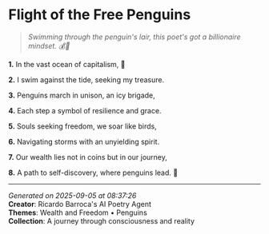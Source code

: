 # Flight of the Free Penguins

> *Swimming through the penguin's lair, this poet's got a billionaire mindset. 💰🐧*

**1.** In the vast ocean of capitalism, 🌊


**2.** I swim against the tide, seeking my treasure.


**3.** Penguins march in unison, an icy brigade,


**4.** Each step a symbol of resilience and grace.


**5.** Souls seeking freedom, we soar like birds,


**6.** Navigating storms with an unyielding spirit.


**7.** Our wealth lies not in coins but in our journey,


**8.** A path to self-discovery, where penguins lead. 🐧



---

*Generated on 2025-09-05 at 08:37:26*  
**Creator**: Ricardo Barroca's AI Poetry Agent  
**Themes**: Wealth and Freedom • Penguins  
**Collection**: A journey through consciousness and reality